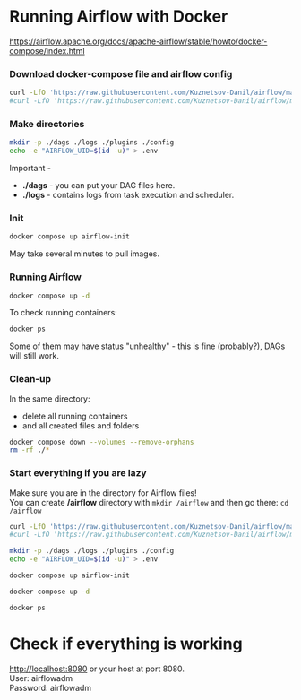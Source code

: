 # Running Airflow with Docker

https://airflow.apache.org/docs/apache-airflow/stable/howto/docker-compose/index.html

### Download docker-compose file and airflow config
```bash
curl -LfO 'https://raw.githubusercontent.com/Kuznetsov-Danil/airflow/main/docker-compose.yaml'
#curl -LfO 'https://raw.githubusercontent.com/Kuznetsov-Danil/airflow/main/airflow.cfg'
```

### Make directories

```bash
mkdir -p ./dags ./logs ./plugins ./config
echo -e "AIRFLOW_UID=$(id -u)" > .env
```

Important - 
* **./dags** - you can put your DAG files here.
* **./logs** - contains logs from task execution and scheduler.

### Init

```bash
docker compose up airflow-init
```

May take several minutes to pull images.

### Running Airflow

```bash
docker compose up -d
```

To check running containers:
```bash
docker ps
```

Some of them may have status "unhealthy" - this is fine (probably?), DAGs will still work.

### Clean-up

In the same directory: 
* delete all running containers
* and all created files and folders
```bash
docker compose down --volumes --remove-orphans
rm -rf ./*
```


### Start everything if you are lazy

Make sure you are in the directory for Airflow files!  
You can create **/airflow** directory with `mkdir /airflow` and then go there: `cd /airflow`

```bash
curl -LfO 'https://raw.githubusercontent.com/Kuznetsov-Danil/airflow/main/docker-compose.yaml'
#curl -LfO 'https://raw.githubusercontent.com/Kuznetsov-Danil/airflow/main/airflow.cfg'

mkdir -p ./dags ./logs ./plugins ./config
echo -e "AIRFLOW_UID=$(id -u)" > .env

docker compose up airflow-init

docker compose up -d

docker ps
```

# Check if everything is working

[http://localhost:8080](http://localhost:8080) or your host at port 8080.  
User: airflowadm  
Password: airflowadm